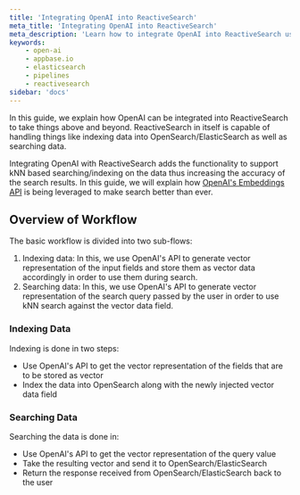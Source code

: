 ```yaml
---
title: 'Integrating OpenAI into ReactiveSearch'
meta_title: 'Integrating OpenAI into ReactiveSearch'
meta_description: 'Learn how to integrate OpenAI into ReactiveSearch using pipelines and OpenAI API'
keywords:
    - open-ai
    - appbase.io
    - elasticsearch
    - pipelines
    - reactivesearch
sidebar: 'docs'
---
```


In this guide, we explain how OpenAI can be integrated into ReactiveSearch to take things above and beyond. ReactiveSearch in itself is capable of handling things like indexing data into OpenSearch/ElasticSearch as well as searching data.

Integrating OpenAI with ReactiveSearch adds the functionality to support kNN based searching/indexing on the data thus increasing the accuracy of the search results. In this guide, we will explain how [OpenAI's Embeddings API](https://beta.openai.com/docs/guides/embeddings) is being leveraged to make search better than ever.

## Overview of Workflow

The basic workflow is divided into two sub-flows:

1. Indexing data: In this, we use OpenAI's API to generate vector representation of the input fields and store them as vector data accordingly in order to use them during search.
2. Searching data: In this, we use OpenAI's API to generate vector representation of the search query passed by the user in order to use kNN search against the vector data field.

### Indexing Data

Indexing is done in two steps:

- Use OpenAI's API to get the vector representation of the fields that are to be stored as vector
- Index the data into OpenSearch along with the newly injected vector data field

### Searching Data

Searching the data is done in:

- Use OpenAI's API to get the vector representation of the query value
- Take the resulting vector and send it to OpenSearch/ElasticSearch
- Return the response received from OpenSearch/ElasticSearch back to the user

